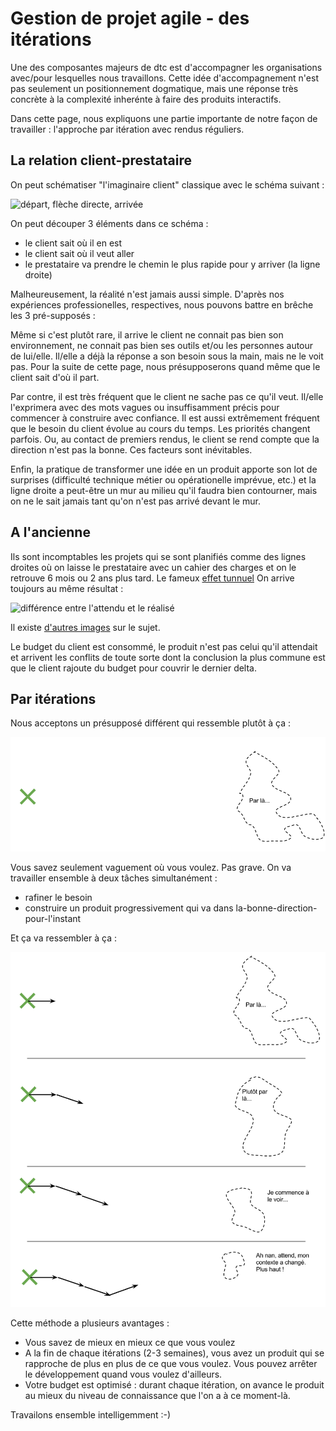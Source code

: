 # Gestion de projet agile - des itérations

Une des composantes majeurs de dtc est d'accompagner les organisations avec/pour lesquelles nous travaillons. Cette idée d'accompagnement n'est pas seulement un positionnement dogmatique, mais une réponse très concrète à la complexité inherénte à faire des produits interactifs.

Dans cette page, nous expliquons une partie importante de notre façon de travailler : l'approche par itération avec rendus réguliers.


## La relation client-prestataire

On peut schématiser "l'imaginaire client" classique avec le schéma suivant :

![départ, flèche directe, arrivée](./images/itérations/fantasme.png)

On peut découper 3 éléments dans ce schéma : 
- le client sait où il en est
- le client sait où il veut aller
- le prestataire va prendre le chemin le plus rapide pour y arriver (la ligne droite)

Malheureusement, la réalité n'est jamais aussi simple. D'après nos expériences professionelles, respectives, nous pouvons battre en brêche les 3 pré-supposés : 

Même si c'est plutôt rare, il arrive le client ne connait pas bien son environnement, ne connait pas bien ses outils et/ou les personnes autour de lui/elle. Il/elle a déjà la réponse a son besoin sous la main, mais ne le voit pas. Pour la suite de cette page, nous présupposerons quand même que le client sait d'où il part.

Par contre, il est très fréquent que le client ne sache pas ce qu'il veut. Il/elle l'exprimera avec des mots vagues ou insuffisamment précis pour commencer à construire avec confiance. Il est aussi extrêmement fréquent que le besoin du client évolue au cours du temps. Les priorités changent parfois. Ou, au contact de premiers rendus, le client se rend compte que la direction n'est pas la bonne. Ces facteurs sont inévitables. 

Enfin, la pratique de transformer une idée en un produit apporte son lot de surprises (difficulté technique métier ou opérationelle imprévue, etc.) et la ligne droite a peut-être un mur au milieu qu'il faudra bien contourner, mais on ne le sait jamais tant qu'on n'est pas arrivé devant le mur.


## A l'ancienne

Ils sont incomptables les projets qui se sont planifiés comme des lignes droites où on laisse le prestataire avec un cahier des charges et on le retrouve 6 mois ou 2 ans plus tard. Le fameux [effet tunnuel](http://christian.hohmann.free.fr/index.php/lean-en-conception-et-developpement/les-basiques-du-lean-en-conception-et-developpement/286-panique-en-developpement-effet-tunnel) On arrive toujours au même résultat :

![différence entre l'attendu et le réalisé](./images/itérations/tunnel-fin.png)


Il existe [d'autres images](http://www.tamingdata.com/wp-content/uploads/2010/07/tree-swing-project-management-large.png) sur le sujet.

Le budget du client est consommé, le produit n'est pas celui qu'il attendait et arrivent les conflits de toute sorte dont la conclusion la plus commune est que le client rajoute du budget pour couvrir le dernier delta.


## Par itérations

Nous acceptons un présupposé différent qui ressemble plutôt à ça :

![l'arrivée est plus floue](./images/itérations/vision-démarrage.png)

Vous savez seulement vaguement où vous voulez. Pas grave. On va travailler ensemble à deux tâches simultanément :
- rafiner le besoin
- construire un produit progressivement qui va dans la-bonne-direction-pour-l'instant

Et ça va ressembler à ça :

![l'arrivée est plus floue](./images/itérations/itérations.png)

Cette méthode a plusieurs avantages :
- Vous savez de mieux en mieux ce que vous voulez
- A la fin de chaque itérations (2-3 semaines), vous avez un produit qui se rapproche de plus en plus de ce que vous voulez. Vous pouvez arrêter le développement quand vous voulez d'ailleurs.
- Votre budget est optimisé : durant chaque itération, on avance le produit au mieux du niveau de connaissance que l'on a à ce moment-là.


Travailons ensemble intelligemment :-)
